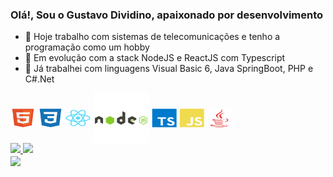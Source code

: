 ### Olá!, Sou o Gustavo Dividino, apaixonado por desenvolvimento

- 🔭 Hoje trabalho com sistemas de telecomunicações e tenho a programação como um hobby
- 🌱 Em evolução com a stack NodeJS e ReactJS com Typescript
- 🎲 Já trabalhei com linguagens Visual Basic 6, Java SpringBoot, PHP e C#.Net 

<div>

  <img align="center" height="30" width="40" src='https://raw.githubusercontent.com/devicons/devicon/master/icons/html5/html5-original.svg' />
  <img align="center" height="30" width="40" src='https://raw.githubusercontent.com/devicons/devicon/master/icons/css3/css3-plain.svg' />
  
  <img align="center" height="30" width="40" src='https://raw.githubusercontent.com/devicons/devicon/master/icons/react/react-original.svg' />
  <img align="center" height="80" width="90" src='https://raw.githubusercontent.com/devicons/devicon/master/icons/nodejs/nodejs-original-wordmark.svg' />
  <img align="center" height="30" width="40" src='https://raw.githubusercontent.com/devicons/devicon/master/icons/typescript/typescript-plain.svg' />
  
  <img align="center" height="30" width="40" src='https://raw.githubusercontent.com/devicons/devicon/master/icons/javascript/javascript-plain.svg' />
  <img align="center" height="30" width="40" src='https://raw.githubusercontent.com/devicons/devicon/master/icons/java/java-plain.svg' />
              
</div>

<div>
  <a href="https://github.com/gustavodividino">
   <img height="180emm" src="https://github-readme-stats.vercel.app/api?username=gustavodividino&show_icons=true&theme=dracula&include_all_commits=true&count_private=true"/>
   <img height="180emm" src="https://github-readme-stats.vercel.app/api/top-langs/?username=gustavodividino&layout=compact&langs_count=16&theme=dracula" />
</div>
  
<div>
  <a href="https://www.linkedin.com/in/gustavo-dividino-945487a/" target="_blank">
    <img align="center" src='https://img.shields.io/badge/LinkedIn-0077B5?style=for-the-badge&logo=linkedin&logoColor=white' />
  </a>  
  
</div>
